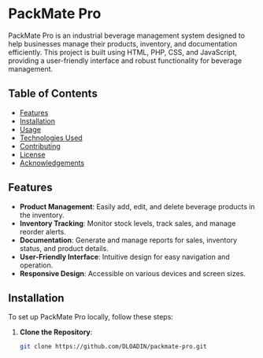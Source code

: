 # PackMate Pro

PackMate Pro is an industrial beverage management system designed to help businesses manage their products, inventory, and documentation efficiently. This project is built using HTML, PHP, CSS, and JavaScript, providing a user-friendly interface and robust functionality for beverage management.

## Table of Contents

- [Features](#features)
- [Installation](#installation)
- [Usage](#usage)
- [Technologies Used](#technologies-used)
- [Contributing](#contributing)
- [License](#license)
- [Acknowledgements](#acknowledgements)

## Features

- **Product Management**: Easily add, edit, and delete beverage products in the inventory.
- **Inventory Tracking**: Monitor stock levels, track sales, and manage reorder alerts.
- **Documentation**: Generate and manage reports for sales, inventory status, and product details.
- **User-Friendly Interface**: Intuitive design for easy navigation and operation.
- **Responsive Design**: Accessible on various devices and screen sizes.

## Installation

To set up PackMate Pro locally, follow these steps:

1. **Clone the Repository**:
   ```bash
   git clone https://github.com/DLOADIN/packmate-pro.git
